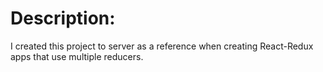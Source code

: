 # Description:

I created this project to server as a reference when creating React-Redux apps that use multiple reducers.